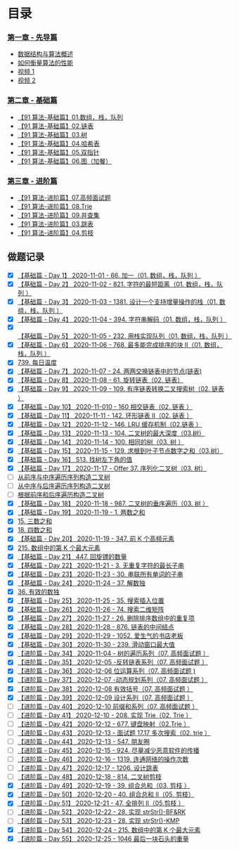 # 目录

### [第一章 - 先导篇](https://github.com/leetcode-pp/91alg-2/blob/master/introduction.md)

- [数据结构与算法概述](https://github.com/leetcode-pp/91alg-2/blob/master/algo.md)
- [如何衡量算法的性能](https://github.com/leetcode-pp/91alg-2/blob/master/bigO.md)
- [视频 1](https://www.bilibili.com/video/BV17t4y1i71G)
- [视频 2](https://www.bilibili.com/video/BV1pa4y1s7g2)

### [第二章 - 基础篇](https://github.com/leetcode-pp/91alg-2/blob/master/lecture/basic.md)

- [【91 算法-基础篇】01.数组，栈，队列](https://github.com/leetcode-pp/91alg-2/blob/master/lecture/basic-01.md)
- [【91 算法-基础篇】02.链表](https://github.com/leetcode-pp/91alg-2/blob/master/lecture/basic-02.md)
- [【91 算法-基础篇】03.树](https://github.com/leetcode-pp/91alg-2/blob/master/lecture/basic-03.md)
- [【91 算法-基础篇】04.哈希表](https://github.com/leetcode-pp/91alg-2/blob/master/lecture/basic-04.md)
- [【91 算法-基础篇】05.双指针](https://github.com/leetcode-pp/91alg-2/blob/master/lecture/basic-05.md)
- [【91 算法-基础篇】06.图（加餐）](https://github.com/leetcode-pp/91alg-2/blob/master/lecture/basic-06.md)

### [第三章 - 进阶篇](https://github.com/leetcode-pp/91alg-2/blob/master)

- [【91 算法-进阶篇】07.高频面试题](https://github.com/leetcode-pp/91alg-2/blob/master/lecture/advanced-07.md)
- [【91 算法-进阶篇】08.Trie](https://github.com/leetcode-pp/91alg-2/blob/master/lecture/advanced-trie.md)
- [【91 算法-进阶篇】09.并查集 ](https://github.com/leetcode-pp/91alg-2/blob/master/lecture/advanced-union-find-set.md)
- [【91 算法-进阶篇】03.跳表](https://github.com/leetcode-pp/91alg-2/blob/master/lecture/advanced-skiplist.md)
- [【91 算法-进阶篇】04.剪枝](https://github.com/leetcode-pp/91alg-2/blob/master/lecture/advanced_prune.md)

## 做题记录

- [x] [【基础篇 - Day 1】 2020-11-01 - 66. 加一（01. 数组，栈，队列 ）](./1.md)
- [x] [【基础篇 - Day 2】 2020-11-02 - 821. 字符的最短距离（01. 数组，栈，队列 ）](./2.md)
- [x] [【基础篇 - Day 3】 2020-11-03 - 1381. 设计一个支持增量操作的栈（01. 数组，栈，队列 ）](./3.md)
- [x] [【基础篇 - Day 4】 2020-11-04 - 394. 字符串解码（01. 数组，栈，队列 ）](./4.md)
- [x] [【基础篇 - Day 5】 2020-11-05 - 232. 用栈实现队列（01. 数组，栈，队列 ）](./5.md)
- [x] [【基础篇 - Day 6】 2020-11-06 - 768. 最多能完成排序的块 II（01. 数组，栈，队列 ）](./6.md)
- [x] [739. 每日温度](./6-1.md)
- [x] [【基础篇 - Day 7】 2020-11-07 - 24. 两两交换链表中的节点(链表)](./7.md)
- [x] [【基础篇 - Day 8】 2020-11-08 - 61. 旋转链表（02. 链表）](./8.md)
- [x] [【基础篇 - Day 9】 2020-11-09 - 109. 有序链表转换二叉搜索树（02. 链表 ）](./9.md)
- [x] [【基础篇 - Day 10】 2020-11-010 - 160 相交链表（02. 链表 ）](./10.md)
- [x] [【基础篇 - Day 11】 2020-11-11 - 142. 环形链表 II（02. 链表 ）](./11.md)
- [x] [【基础篇 - Day 12】 2020-11-12 - 146. LRU 缓存机制（02.链表 ）](./12.md)
- [x] [【基础篇 - Day 13】 2020-11-13 - 104. 二叉树的最大深度（03.树）](./13.md)
- [x] [【基础篇 - Day 14】 2020-11-14 - 100. 相同的树（03. 树 ）](./14.md)
- [x] [【基础篇 - Day 15】 2020-11-15 - 129. 求根到叶子节点数字之和（03.树）](./15.md)
- [x] [【基础篇 - Day 16】 513. 找树左下角的值](./16.md)
- [x] [【基础篇 - Day 17】 2020-11-17 - Offer 37. 序列化二叉树（03. 树）](./17.md)
- [ ] [从前序与中序遍历序列构造二叉树](./17-1.md)
- [ ] [从中序与后序遍历序列构造二叉树](./17-2.md)
- [ ] [根据前序和后序遍历构造二叉树](./17-3.md)
- [x] [【基础篇 - Day 18】 2020-11-18 - 987. 二叉树的垂序遍历（03. 树 ）](./18.md)
- [x] [【基础篇 - Day 19】 2020-11-19 - 1. 两数之和](./19.md)
- [x] [15. 三数之和](./19-1.md)
- [x] [18. 四数之和](./19-2.md)
- [x] [【基础篇 - Day 20】 2020-11-19 - 347. 前 K 个高频元素](./20.md)
- [x] [215. 数组中的第 K 个最大元素](./20-1.md)
- [x] [【基础篇 - Day 21】 447. 回旋镖的数量](./21.md)
- [x] [【基础篇 - Day 22】 2020-11-21 - 3. 无重复字符的最长子串](./22.md)
- [x] [【基础篇 - Day 23】 2020-11-23 - 30. 串联所有单词的子串](./23.md)
- [x] [【基础篇 - Day 24】 2020-11-24 - 37. 解数独](./24.md)
- [x] [36. 有效的数独](./24-1.md)
- [x] [【基础篇 - Day 25】 2020-11-25 - 35. 搜索插入位置](./25.md)
- [x] [【基础篇 - Day 26】 2020-11-26 - 74. 搜索二维矩阵](./26.md)
- [x] [【基础篇 - Day 27】 2020-11-27 - 26. 删除排序数组中的重复项](./27.md)
- [x] [【基础篇 - Day 28】 2020-11-28 - 876. 链表的中间结点](./28.md)
- [x] [【基础篇 - Day 29】 2020-11-29 - 1052. 爱生气的书店老板](./29.md)
- [x] [【基础篇 - Day 30】 2020-11-30 - 239. 滑动窗口最大值](./30.md)
- [x] [【进阶篇 - Day 34】 2020-11-04 - 树的遍历系列（07. 高频面试题 ）](./34.md)
- [x] [【进阶篇 - Day 35】 2020-12-05 -反转链表系列（07. 高频面试题 ）](./35.md)
- [x] [【进阶篇 - Day 36】 2020-12-06 位运算系列（07. 高频面试题 )](./36.md)
- [x] [【进阶篇 - Day 37】 2020-12-07 -动态规划系列（07. 高频面试题 ）](./37.md)
- [x] [【进阶篇 - Day 38】 2020-12-08 有效括号（07. 高频面试题 ）](./38.md)
- [x] [【进阶篇 - Day 39】 2020-12-09 设计系列（07. 高频面试题 ）](./39.md)
- [ ] [【进阶篇 - Day 40】 2020-12-10 前缀和系列（07. 高频面试题 ）](./40.md)
- [ ] [【进阶篇 - Day 41】 2020-12-10 - 208. 实现 Trie（02. Trie ）](./41.md)
- [ ] [【进阶篇 - Day 42】 2020-12-12 - 677. 键盘映射（02.Trie ）](./42.md)
- [ ] [【进阶篇 - Day 43】 2020-12-13 - 面试题 17.17 多次搜索（02. trie ）](./43.md)
- [ ] [【进阶篇 - Day 44】 2020-12-13 - 547. 朋友圈](./44.md)
- [ ] [【进阶篇 - Day 45】 2020-12-15 - 924. 尽量减少恶意软件的传播](./45.md)
- [ ] [【进阶篇 - Day 46】 2020-12-16 - 1319. 连通网络的操作次数](./46.md)
- [ ] [【进阶篇 - Day 47】 2020-12-17 - 1206. 设计跳表](./47.md)
- [ ] [【进阶篇 - Day 48】 2020-12-18 - 814. 二叉树剪枝](./48.md)
- [x] [【进阶篇 - Day 49】 2020-12-19 - 39. 组合总和（03. 剪枝 ）](./49.md)
- [x] [【进阶篇 - Day 50】 2020-12-20 - 40. 组合总和 II（05. 剪枝）](./50.md)
- [x] [【进阶篇 - Day 51】 2020-12-21 - 47. 全排列 II（05.剪枝 ）](./51.md)
- [ ] [【进阶篇 - Day 52】 2020-12-22 - 28. 实现 strStr()-BF&RK](./52.md)
- [ ] [【进阶篇 - Day 53】 2020-12-23 - 28. 实现 strStr()-KMP](./53.md)
- [x] [【进阶篇 - Day 54】 2020-12-24 - 215. 数组中的第 K 个最大元素](./54.md)
- [x] [【进阶篇 - Day 55】 2020-12-25 - 1046 最后一块石头的重量](./55.md)
